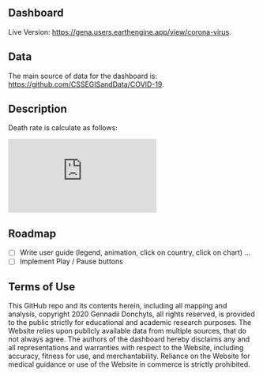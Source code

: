 ## Dashboard

Live Version: https://gena.users.earthengine.app/view/corona-virus.

## Data

The main source of data for the dashboard is: https://github.com/CSSEGISandData/COVID-19. 

## Description 

Death rate is calculate as follows:

![DeathRate = [\frac{N_{deaths}}{N_{confirmed}}; \frac{N_{deaths}}{N_{deaths}+N_{recovered}}]](http://www.sciweavers.org/tex2img.php?eq=DeathRate%20%3D%20%5B%5Cfrac%7BN_%7Bdeaths%7D%7D%7BN_%7Bconfirmed%7D%7D%3B%20%5Cfrac%7BN_%7Bdeaths%7D%7D%7BN_%7Bdeaths%7D%2BN_%7Brecovered%7D%7D%5D%0A&bc=White&fc=Black&im=png&fs=12&ff=arev&edit=0)


## Roadmap

- [ ] Write user guide (legend, animation, click on country, click on chart) ...
- [ ] Implement Play / Pause buttons

## Terms of Use

This GitHub repo and its contents herein, including all mapping and analysis, copyright 2020 Gennadii Donchyts, all rights reserved, is provided to the public strictly for educational and academic research purposes. The Website relies upon publicly available data from multiple sources, that do not always agree. The authors of the dashboard hereby disclaims any and all representations and warranties with respect to the Website, including accuracy, fitness for use, and merchantability. Reliance on the Website for medical guidance or use of the Website in commerce is strictly prohibited.
